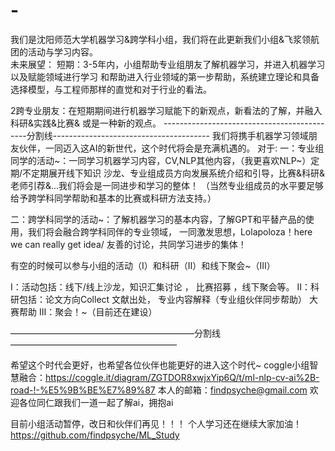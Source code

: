 # -
我们是沈阳师范大学机器学习&amp;跨学科小组，我们将在此更新我们小组&amp;飞浆领航团的活动与学习内容。                               
未来展望：     短期：3-5年内，小组帮助专业组朋友了解机器学习，并进入机器学习以及赋能领域进行学习
和帮助进入行业领域的第一步帮助，系统建立理论和具备选择模型，与工程师那样的直觉和对于行业的看法。      

2跨专业朋友：在短期期间进行机器学习赋能下的新观点，新看法的了解，并融入科研&amp;实践&amp;比赛&amp;
或是一种新的观点。
--------------------------------------------分割线---------------------------------------
   我们将携手机器学习领域朋友伙伴，一同迈入这AI的新世代，这个时代将会是充满机遇的。
对于:
一：专业组同学的活动~：一同学习机器学习内容，CV,NLP其他内容，（我更喜欢NLP~）定期/不定期展开线下知识
沙龙、专业组成员方向发展系统介绍和引导，比赛&科研&老师引荐&...我们将会是一同进步和学习的整体！
（当然专业组成员的水平要足够给予跨学科同学帮助和基本的比赛或科研方法支持。）

二：跨学科同学的活动~：了解机器学习的基本内容，了解GPT和平替产品的使用，我们将会融合跨学科同伴的专业领域，
一同激发思想，Lolapoloza！here we can really get idea/ 友善的讨论，共同学习进步的集体！

有空的时候可以参与小组的活动（Ⅰ）和科研（Ⅱ）和线下聚会~（Ⅲ）

Ⅰ：活动包括：线下/线上沙龙，知识汇集讨论  ， 比赛招募    ，线下聚会等。
Ⅱ：科研包括：论文方向Collect 文献出处， 专业内容解释（专业组伙伴同步帮助） 大赛帮助
Ⅲ：聚会！~（目前还在建设）

—————————————————————分割线———————————————————

希望这个时代会更好，也希望各位伙伴也能更好的进入这个时代~
coggle小组智慧融合：https://coggle.it/diagram/ZGTDOR8xwjxYip6Q/t/ml-nlp-cv-ai%2B-road-!-%E5%9B%BE%E7%89%87
本人的邮箱：findpsyche@gmail.com 欢迎各位同仁跟我们一道一起了解ai，拥抱ai

目前小组活动暂停，改日和伙伴们再见！！！ 个人学习还在继续大家加油！ https://github.com/findpsyche/ML_Study
